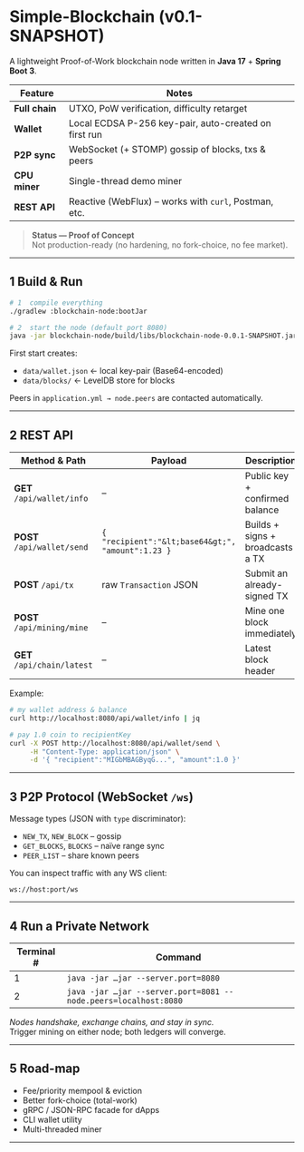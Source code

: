 # Simple-Blockchain (v0.1-SNAPSHOT)

A lightweight Proof-of-Work blockchain node written in **Java 17** + **Spring Boot 3**.

| Feature | Notes |
|---------|-------|
| **Full chain** | UTXO, PoW verification, difficulty retarget |
| **Wallet** | Local ECDSA P-256 key-pair, auto-created on first run |
| **P2P sync** | WebSocket (+ STOMP) gossip of blocks, txs & peers |
| **CPU miner** | Single-thread demo miner |
| **REST API** | Reactive (WebFlux) – works with `curl`, Postman, etc. |

> **Status — Proof of Concept**  
> Not production-ready (no hardening, no fork-choice, no fee market).

---

## 1  Build & Run

```bash
# 1  compile everything
./gradlew :blockchain-node:bootJar

# 2  start the node (default port 8080)
java -jar blockchain-node/build/libs/blockchain-node-0.0.1-SNAPSHOT.jar
```

First start creates:

* `data/wallet.json`    ← local key-pair (Base64-encoded)
* `data/blocks/`        ← LevelDB store for blocks

Peers in `application.yml → node.peers` are contacted automatically.

---

## 2  REST API

| Method & Path | Payload | Description |
|---------------|---------|-------------|
| **GET** `/api/wallet/info` | – | Public key + confirmed balance |
| **POST** `/api/wallet/send` | `{ "recipient":"&lt;base64&gt;", "amount":1.23 }` | Builds + signs + broadcasts a TX |
| **POST** `/api/tx` | raw `Transaction` JSON | Submit an already-signed TX |
| **POST** `/api/mining/mine` | – | Mine one block immediately |
| **GET** `/api/chain/latest` | – | Latest block header |

Example:

```bash
# my wallet address & balance
curl http://localhost:8080/api/wallet/info | jq

# pay 1.0 coin to recipientKey
curl -X POST http://localhost:8080/api/wallet/send \
     -H "Content-Type: application/json" \
     -d '{ "recipient":"MIGbMBAGByqG...", "amount":1.0 }'
```

---

## 3  P2P Protocol (WebSocket `/ws`)

Message types (JSON with `type` discriminator):

* `NEW_TX`, `NEW_BLOCK`        – gossip  
* `GET_BLOCKS`, `BLOCKS`       – naïve range sync  
* `PEER_LIST`                  – share known peers  

You can inspect traffic with any WS client:

```
ws://host:port/ws
```

---

## 4  Run a Private Network

| Terminal # | Command |
|------------|---------|
| 1 | `java -jar …jar --server.port=8080` |
| 2 | `java -jar …jar --server.port=8081 --node.peers=localhost:8080` |

*Nodes handshake, exchange chains, and stay in sync.*  
Trigger mining on either node; both ledgers will converge.

---

## 5  Road-map

* Fee/priority mempool & eviction  
* Better fork-choice (total-work)  
* gRPC / JSON-RPC facade for dApps  
* CLI wallet utility  
* Multi-threaded miner

---
